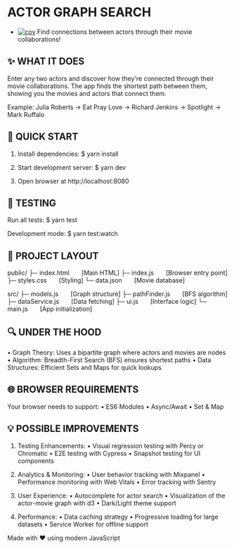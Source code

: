 # ACTOR GRAPH SEARCH
<!-- README.md -->
+ [![cov](https://<you>.github.io/<repo>/badges/coverage.svg)](https://github.com/mikhnikonov/actor-graph-search/actions)
Find connections between actors through their movie collaborations!

✨ WHAT IT DOES
--------------
Enter any two actors and discover how they're connected through their movie collaborations. 
The app finds the shortest path between them, showing you the movies and actors that connect them.

Example:
Julia Roberts → Eat Pray Love → Richard Jenkins → Spotlight → Mark Ruffalo

🚀 QUICK START
-------------
1. Install dependencies:
   $ yarn install

2. Start development server:
   $ yarn dev

3. Open browser at http://localhost:8080

🧪 TESTING
----------
Run all tests:
   $ yarn test

Development mode:
   $ yarn test:watch

📁 PROJECT LAYOUT
---------------
public/
 ├─ index.html &nbsp; &nbsp; &nbsp;	[Main HTML]
 ├─ index.js	&nbsp; &nbsp; &nbsp; [Browser entry point]
 ├─ styles.css	&nbsp; &nbsp; &nbsp; [Styling]
 └─ data.json	&nbsp; &nbsp; &nbsp; [Movie database]

src/
 ├─ models.js	&nbsp; &nbsp; &nbsp; [Graph structure]
 ├─ pathFinder.js	&nbsp; &nbsp; &nbsp; [BFS algorithm]
 ├─ dataService.js	&nbsp; &nbsp; &nbsp; [Data fetching]
 ├─ ui.js	&nbsp; &nbsp; &nbsp; [Interface logic]
 └─ main.js	&nbsp; &nbsp; &nbsp; [App initialization]

🔍 UNDER THE HOOD
----------------
• Graph Theory: Uses a bipartite graph where actors and movies are nodes
• Algorithm: Breadth-First Search (BFS) ensures shortest paths
• Data Structures: Efficient Sets and Maps for quick lookups

🌐 BROWSER REQUIREMENTS
---------------------
Your browser needs to support:
• ES6 Modules
• Async/Await
• Set & Map

💡 POSSIBLE IMPROVEMENTS
---------------------
1. Testing Enhancements:
   • Visual regression testing with Percy or Chromatic
   • E2E testing with Cypress
   • Snapshot testing for UI components

2. Analytics & Monitoring:
   • User behavior tracking with Mixpanel
   • Performance monitoring with Web Vitals
   • Error tracking with Sentry

3. User Experience:
   • Autocomplete for actor search
   • Visualization of the actor-movie graph with d3
   • Dark/Light theme support 

4. Performance:
   • Data caching strategy
   • Progressive loading for large datasets
   • Service Worker for offline support

Made with ♥️ using modern JavaScript